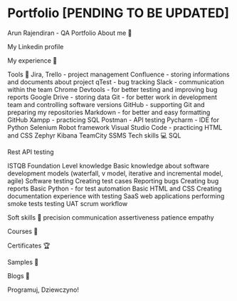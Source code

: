 # Portfolio [PENDING TO BE UPDATED]
Arun Rajendiran - QA Portfolio
About me 👋

My Linkedin profile

My experience 🏢


Tools 🔧
Jira, Trello - project management
Confluence - storing informations and documents about project
qTest - bug tracking
Slack - communication within the team
Chrome Devtools - for better testing and improving bug reports
Google Drive - storing data
Git - for better work in development team and controlling software versions
GitHub - supporting Git and preparing my repositories
Markdown - for better and easy formatting GitHub
Xampp - practicing SQL
Postman - API testing
Pycharm - IDE for Python
Selenium
Robot framework
Visual Studio Code - practicing HTML and CSS
Zephyr
Kibana
TeamCity
SSMS
Tech skills 💻
SQL
			
Rest API testing

ISTQB Foundation Level knowledge
Basic knowledge about software development models (waterfall, v model, iterative and incremental model, agile)
Software testing
Creating test cases
Reporting bugs
Creating bug reports
Basic Python - for test automation
Basic HTML and CSS
Creating documentation
experience with testing SaaS web applications
performing smoke tests
testing UAT
scrum workflow



Soft skills 📁
precision
communication
assertiveness
patience
empathy



Courses 📓

Certificates 🏆

Samples 🔬

Blogs 📰

Programuj, Dziewczyno!
